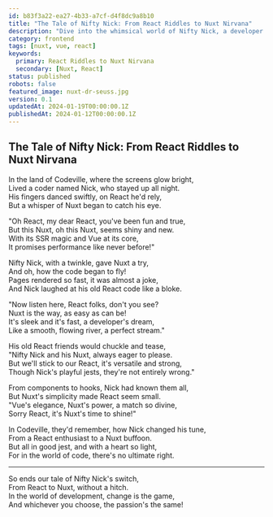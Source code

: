 ```yaml
---
id: b83f3a22-ea27-4b33-a7cf-d4f8dc9a8b10
title: "The Tale of Nifty Nick: From React Riddles to Nuxt Nirvana"
description: "Dive into the whimsical world of Nifty Nick, a developer who discovers the wonders of Nuxt, turning from a React riddler to a Nuxt ninja, all while playfully jesting at his old React ways."
category: frontend
tags: [nuxt, vue, react]
keywords: 
  primary: React Riddles to Nuxt Nirvana
  secondary: [Nuxt, React]
status: published
robots: false
featured_image: nuxt-dr-seuss.jpg
version: 0.1
updatedAt: 2024-01-19T00:00:00.1Z
publishedAt: 2024-01-12T00:00:00.1Z
---
```


## The Tale of Nifty Nick: From React Riddles to Nuxt Nirvana

In the land of Codeville, where the screens glow bright,  
Lived a coder named Nick, who stayed up all night.  
His fingers danced swiftly, on React he'd rely,  
But a whisper of Nuxt began to catch his eye.

"Oh React, my dear React, you've been fun and true,  
But this Nuxt, oh this Nuxt, seems shiny and new.  
With its SSR magic and Vue at its core,  
It promises performance like never before!"

Nifty Nick, with a twinkle, gave Nuxt a try,  
And oh, how the code began to fly!  
Pages rendered so fast, it was almost a joke,  
And Nick laughed at his old React code like a bloke.

"Now listen here, React folks, don't you see?  
Nuxt is the way, as easy as can be!  
It's sleek and it's fast, a developer's dream,  
Like a smooth, flowing river, a perfect stream."

His old React friends would chuckle and tease,  
"Nifty Nick and his Nuxt, always eager to please.  
But we'll stick to our React, it's versatile and strong,  
Though Nick's playful jests, they're not entirely wrong."

From components to hooks, Nick had known them all,  
But Nuxt's simplicity made React seem small.  
"Vue's elegance, Nuxt's power, a match so divine,  
Sorry React, it's Nuxt's time to shine!"

In Codeville, they'd remember, how Nick changed his tune,  
From a React enthusiast to a Nuxt buffoon.  
But all in good jest, and with a heart so light,  
For in the world of code, there's no ultimate right.

---

So ends our tale of Nifty Nick's switch,  
From React to Nuxt, without a hitch.  
In the world of development, change is the game,  
And whichever you choose, the passion's the same!
